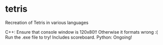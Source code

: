# tetris
Recreation of Tetris in various languages

C++: Ensure that console window is 120x80!! Otherwise it formats wrong :( Run the .exe file to try! Includes scoreboard.
Python: Ongoing!
